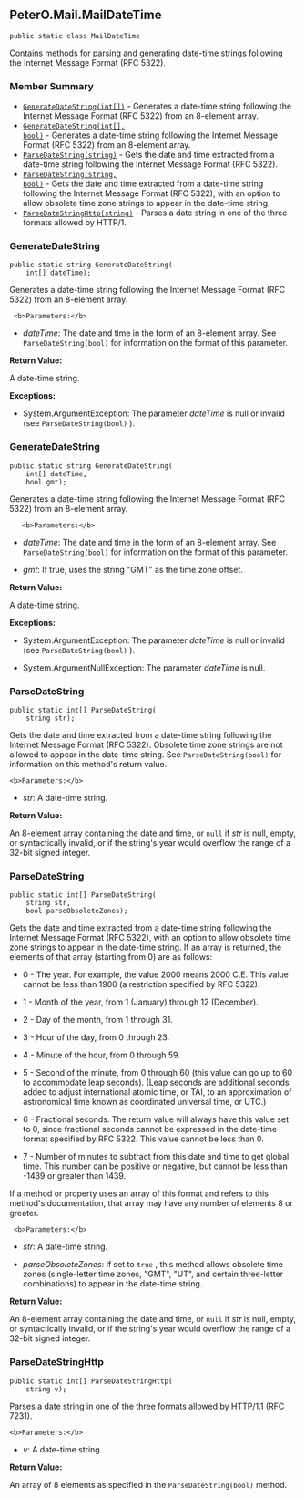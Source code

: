 ## PeterO.Mail.MailDateTime

    public static class MailDateTime

 Contains methods for parsing and generating date-time strings following the Internet Message Format (RFC 5322).

### Member Summary
* <code>[GenerateDateString(int[])](#GenerateDateString_int)</code> - Generates a date-time string following the Internet Message Format (RFC 5322) from an 8-element array.
* <code>[GenerateDateString(int[], bool)](#GenerateDateString_int_bool)</code> - Generates a date-time string following the Internet Message Format (RFC 5322) from an 8-element array.
* <code>[ParseDateString(string)](#ParseDateString_string)</code> - Gets the date and time extracted from a date-time string following the Internet Message Format (RFC 5322).
* <code>[ParseDateString(string, bool)](#ParseDateString_string_bool)</code> - Gets the date and time extracted from a date-time string following the Internet Message Format (RFC 5322), with an option to allow obsolete time zone strings to appear in the date-time string.
* <code>[ParseDateStringHttp(string)](#ParseDateStringHttp_string)</code> - Parses a date string in one of the three formats allowed by HTTP/1.

<a id="GenerateDateString_int"></a>
### GenerateDateString

    public static string GenerateDateString(
        int[] dateTime);

 Generates a date-time string following the Internet Message Format (RFC 5322) from an 8-element array.

     <b>Parameters:</b>

 * <i>dateTime</i>: The date and time in the form of an 8-element array. See  `ParseDateString(bool)`  for information on the format of this parameter.

<b>Return Value:</b>

A date-time string.

<b>Exceptions:</b>

 * System.ArgumentException:
The parameter  <i>dateTime</i>
 is null or invalid (see  `ParseDateString(bool)` ).

<a id="GenerateDateString_int_bool"></a>
### GenerateDateString

    public static string GenerateDateString(
        int[] dateTime,
        bool gmt);

 Generates a date-time string following the Internet Message Format (RFC 5322) from an 8-element array.

       <b>Parameters:</b>

 * <i>dateTime</i>: The date and time in the form of an 8-element array. See  `ParseDateString(bool)`  for information on the format of this parameter.

 * <i>gmt</i>: If true, uses the string "GMT" as the time zone offset.

<b>Return Value:</b>

A date-time string.

<b>Exceptions:</b>

 * System.ArgumentException:
The parameter  <i>dateTime</i>
 is null or invalid (see  `ParseDateString(bool)` ).

 * System.ArgumentNullException:
The parameter  <i>dateTime</i>
 is null.

<a id="ParseDateString_string"></a>
### ParseDateString

    public static int[] ParseDateString(
        string str);

 Gets the date and time extracted from a date-time string following the Internet Message Format (RFC 5322). Obsolete time zone strings are not allowed to appear in the date-time string. See  `ParseDateString(bool)`  for information on this method's return value.

    <b>Parameters:</b>

 * <i>str</i>: A date-time string.

<b>Return Value:</b>

An 8-element array containing the date and time, or  `null`  if  <i>str</i>
 is null, empty, or syntactically invalid, or if the string's year would overflow the range of a 32-bit signed integer.

<a id="ParseDateString_string_bool"></a>
### ParseDateString

    public static int[] ParseDateString(
        string str,
        bool parseObsoleteZones);

 Gets the date and time extracted from a date-time string following the Internet Message Format (RFC 5322), with an option to allow obsolete time zone strings to appear in the date-time string. If an array is returned, the elements of that array (starting from 0) are as follows:

  * 0 - The year. For example, the value 2000 means 2000 C.E. This value cannot be less than 1900 (a restriction specified by RFC 5322).

  * 1 - Month of the year, from 1 (January) through 12 (December).

  * 2 - Day of the month, from 1 through 31.

  * 3 - Hour of the day, from 0 through 23.

  * 4 - Minute of the hour, from 0 through 59.

  * 5 - Second of the minute, from 0 through 60 (this value can go up to 60 to accommodate leap seconds). (Leap seconds are additional seconds added to adjust international atomic time, or TAI, to an approximation of astronomical time known as coordinated universal time, or UTC.)

  * 6 - Fractional seconds. The return value will always have this value set to 0, since fractional seconds cannot be expressed in the date-time format specified by RFC 5322. This value cannot be less than 0.

  * 7 - Number of minutes to subtract from this date and time to get global time. This number can be positive or negative, but cannot be less than -1439 or greater than 1439.

If a method or property uses an array of this format and refers to this method's documentation, that array may have any number of elements 8 or greater.

     <b>Parameters:</b>

 * <i>str</i>: A date-time string.

 * <i>parseObsoleteZones</i>: If set to  `true` , this method allows obsolete time zones (single-letter time zones, "GMT", "UT", and certain three-letter combinations) to appear in the date-time string.

<b>Return Value:</b>

An 8-element array containing the date and time, or  `null`  if  <i>str</i>
 is null, empty, or syntactically invalid, or if the string's year would overflow the range of a 32-bit signed integer.

<a id="ParseDateStringHttp_string"></a>
### ParseDateStringHttp

    public static int[] ParseDateStringHttp(
        string v);

 Parses a date string in one of the three formats allowed by HTTP/1.1 (RFC 7231).

    <b>Parameters:</b>

 * <i>v</i>: A date-time string.

<b>Return Value:</b>

An array of 8 elements as specified in the  `ParseDateString(bool)`  method.
